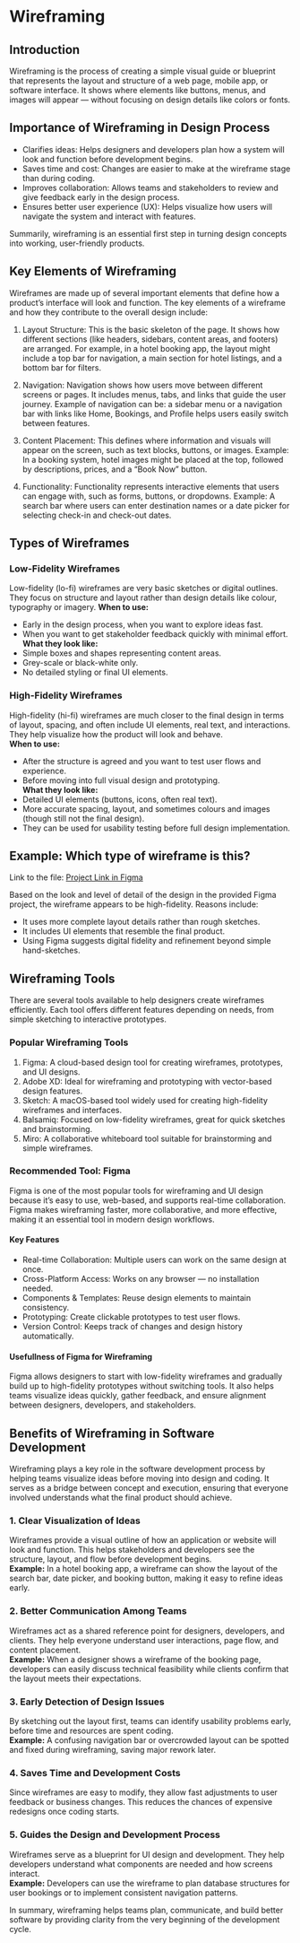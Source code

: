 # Wireframing

## Introduction
Wireframing is the process of creating a simple visual guide or blueprint that represents the layout and structure of a web page, mobile app, or software interface. It shows where elements like buttons, menus, and images will appear — without focusing on design details like colors or fonts.

## Importance of Wireframing in Design Process
- Clarifies ideas: Helps designers and developers plan how a system will look and function before development begins.  
- Saves time and cost: Changes are easier to make at the wireframe stage than during coding.  
- Improves collaboration: Allows teams and stakeholders to review and give feedback early in the design process.  
- Ensures better user experience (UX): Helps visualize how users will navigate the system and interact with features.  

Summarily, wireframing is an essential first step in turning design concepts into working, user-friendly products.

## Key Elements of Wireframing

Wireframes are made up of several important elements that define how a product’s interface will look and function.  The key elements of a wireframe and how they contribute to the overall design include:

1. Layout Structure: This is the basic skeleton of the page. It shows how different sections (like headers, sidebars, content areas, and footers) are arranged. For example, in a hotel booking app, the layout might include a top bar for navigation, a main section for hotel listings, and a bottom bar for filters.

2. Navigation: Navigation shows how users move between different screens or pages. It includes menus, tabs, and links that guide the user journey. Example of navigation can be: a sidebar menu or a navigation bar with links like Home, Bookings, and Profile helps users easily switch between features.

3. Content Placement: This defines where information and visuals will appear on the screen, such as text blocks, buttons, or images. Example: In a booking system, hotel images might be placed at the top, followed by descriptions, prices, and a “Book Now” button.

4. Functionality: Functionality represents interactive elements that users can engage with, such as forms, buttons, or dropdowns. Example: A search bar where users can enter destination names or a date picker for selecting check-in and check-out dates.


## Types of Wireframes

### Low-Fidelity Wireframes  
Low-fidelity (lo-fi) wireframes are very basic sketches or digital outlines. They focus on structure and layout rather than design details like colour, typography or imagery.
**When to use:**
- Early in the design process, when you want to explore ideas fast.  
- When you want to get stakeholder feedback quickly with minimal effort.  
**What they look like:**  
- Simple boxes and shapes representing content areas.  
- Grey-scale or black-white only.  
- No detailed styling or final UI elements.

### High-Fidelity Wireframes  
High-fidelity (hi-fi) wireframes are much closer to the final design in terms of layout, spacing, and often include UI elements, real text, and interactions. They help visualize how the product will look and behave.  
**When to use:**  
- After the structure is agreed and you want to test user flows and experience.  
- Before moving into full visual design and prototyping.  
**What they look like:**  
- Detailed UI elements (buttons, icons, often real text).  
- More accurate spacing, layout, and sometimes colours and images (though still not the final design).  
- They can be used for usability testing before full design implementation.

## Example: Which type of wireframe is this?  
Link to the file: [Project Link in Figma](https://www.figma.com/design/E2BRqdPcKkrnX6hLGPto8Z/Project-Airbnb?node-id=1-2&p=f&t=YWLcisb8SiGfVtcW-0)  

Based on the look and level of detail of the design in the provided Figma project, the wireframe appears to be high-fidelity. Reasons include:
- It uses more complete layout details rather than rough sketches.  
- It includes UI elements that resemble the final product.  
- Using Figma suggests digital fidelity and refinement beyond simple hand-sketches.  

## Wireframing Tools
There are several tools available to help designers create wireframes efficiently. Each tool offers different features depending on needs, from simple sketching to interactive prototypes.

### Popular Wireframing Tools
1. Figma: A cloud-based design tool for creating wireframes, prototypes, and UI designs.  
2. Adobe XD: Ideal for wireframing and prototyping with vector-based design features.  
3. Sketch: A macOS-based tool widely used for creating high-fidelity wireframes and interfaces.  
4. Balsamiq: Focused on low-fidelity wireframes, great for quick sketches and brainstorming. 
5. Miro: A collaborative whiteboard tool suitable for brainstorming and simple wireframes.


### Recommended Tool: Figma
Figma is one of the most popular tools for wireframing and UI design because it’s easy to use, web-based, and supports real-time collaboration. Figma makes wireframing faster, more collaborative, and more effective, making it an essential tool in modern design workflows.

#### Key Features
- Real-time Collaboration: Multiple users can work on the same design at once.  
- Cross-Platform Access: Works on any browser — no installation needed.  
- Components & Templates: Reuse design elements to maintain consistency.  
- Prototyping: Create clickable prototypes to test user flows.  
- Version Control: Keeps track of changes and design history automatically.

#### Usefullness of Figma for Wireframing
Figma allows designers to start with low-fidelity wireframes and gradually build up to high-fidelity prototypes without switching tools. It also helps teams visualize ideas quickly, gather feedback, and ensure alignment between designers, developers, and stakeholders.


## Benefits of Wireframing in Software Development
Wireframing plays a key role in the software development process by helping teams visualize ideas before moving into design and coding. It serves as a bridge between concept and execution, ensuring that everyone involved understands what the final product should achieve.

### 1. Clear Visualization of Ideas
Wireframes provide a visual outline of how an application or website will look and function. This helps stakeholders and developers see the structure, layout, and flow before development begins.  
**Example:** In a hotel booking app, a wireframe can show the layout of the search bar, date picker, and booking button, making it easy to refine ideas early.

### 2. Better Communication Among Teams
Wireframes act as a shared reference point for designers, developers, and clients. They help everyone understand user interactions, page flow, and content placement.  
**Example:** When a designer shows a wireframe of the booking page, developers can easily discuss technical feasibility while clients confirm that the layout meets their expectations.

### 3. Early Detection of Design Issues
By sketching out the layout first, teams can identify usability problems early, before time and resources are spent coding.  
**Example:** A confusing navigation bar or overcrowded layout can be spotted and fixed during wireframing, saving major rework later.

### 4. Saves Time and Development Costs
Since wireframes are easy to modify, they allow fast adjustments to user feedback or business changes. This reduces the chances of expensive redesigns once coding starts.

### 5. Guides the Design and Development Process
Wireframes serve as a blueprint for UI design and development. They help developers understand what components are needed and how screens interact.  
**Example:** Developers can use the wireframe to plan database structures for user bookings or to implement consistent navigation patterns.

In summary, wireframing helps teams plan, communicate, and build better software by providing clarity from the very beginning of the development cycle.
